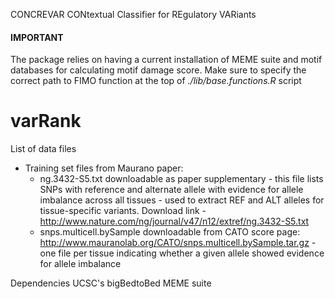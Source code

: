CONCREVAR
CONtextual Classifier for REgulatory VARiants


#### IMPORTANT ####
The package relies on having a current installation of MEME suite and motif databases for calculating motif damage score. Make sure to specify the correct path to FIMO function at the top of *./lib/base.functions.R* script


# varRank

List of data files
- Training set files from Maurano paper:
	* ng.3432-S5.txt downloadable as paper supplementary - this file lists SNPs with reference and alternate allele with evidence for allele imbalance across all tissues - used to extract REF and ALT alleles for tissue-specific variants. Download link - http://www.nature.com/ng/journal/v47/n12/extref/ng.3432-S5.txt
	* snps.multicell.bySample downloadable from CATO score page: http://www.mauranolab.org/CATO/snps.multicell.bySample.tar.gz - one file per tissue indicating whether a given allele showed evidence for allele imbalance


Dependencies
UCSC's bigBedtoBed
MEME suite
